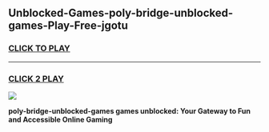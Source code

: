 
## Unblocked-Games-poly-bridge-unblocked-games-Play-Free-jgotu
<h3>
<a href="https://premium76.site?title=poly-bridge-unblocked-games&ref=18A1">CLICK TO PLAY</a></h3>
<hr>

<h3>
<a href="https://premium76.site?title=poly-bridge-unblocked-games&ref=18A1">CLICK 2 PLAY</a>
  
</h3>

<a href="https://premium76.site?title=poly-bridge-unblocked-games&ref=18A1"><img src="https://clearcache.store/games.png"></a>


**poly-bridge-unblocked-games games unblocked: Your Gateway to Fun and Accessible Online Gaming**
